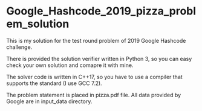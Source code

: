 # Google_Hashcode_2019_pizza_problem_solution
This is my solution for the test round problem of 2019 Google Hashcode challenge.

There is provided the solution verifier written in Python 3, so you can easy check your own solution and comapre it with mine.

The solver code is written in C++17, so you have to use a compiler that supports the standard (I use GCC 7.2).

The problem statement is placed in pizza.pdf file. All data provided by Google are in input_data directory.
